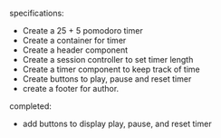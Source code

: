 specifications:
- Create a 25 + 5 pomodoro timer
- Create a container for timer
- Create a header component
- Create a session controller to set timer length
- Create a timer component to keep track of time
- Create buttons to play, pause and reset timer
- create a footer for author.

completed:
- add buttons to display play, pause, and reset timer

